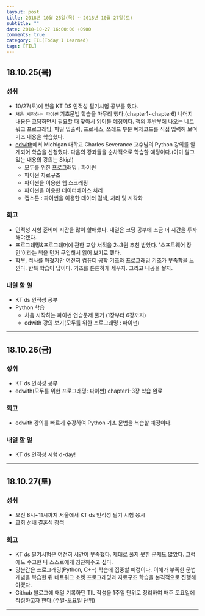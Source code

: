 ```yaml
---
layout: post
title: 2018년 10월 25일(목) ~ 2018년 10월 27일(토)
subtitle: ""
date: 2018-10-27 16:00:00 +0900
comments: true
category: TIL(Today I Learned)
tags: [TIL]
---
```


## 18.10.25(목)
### 성취
  - 10/27(토)에 있을 KT DS 인적성 필기시험 공부를 했다.
  - `처음 시작하는 파이썬` 기초문법 학습을 마무리 했다.(chapter1~chapter6) 나머지 내용은 코딩하면서 필요할 때 찾아서 읽어볼 예정이다. 책의 후반부에 나오는 네트워크 프로그래밍, 파일 입출력, 프로세스, 쓰레드 부분 예제코드를 직접 입력해 보며 기초 내용을 학습했다.
  - [edwith](https://www.edwith.org/)에서 Michigan 대학교 Charles Severance 교수님의 Python 강의를 알게되어 학습을 신청했다. 다음의 강좌들을 순차적으로 학습할 예정이다.(이미 알고 있는 내용의 강의는 Skip!)
    - 모두를 위한 프로그래밍 : 파이썬
    - 파이썬 자료구조
    - 파이썬을 이용한 웹 스크래핑
    - 파이썬을 이용한 데이터베이스 처리
    - 캡스톤 : 파이썬을 이용한 데이터 검색, 처리 및 시각화

### 회고
  - 인적성 시험 준비에 시간을 많이 할애했다. 내일은 코딩 공부에 조금 더 시간을 투자해야겠다.
  - 프로그래밍&프로그래머에 관한 교양 서적을 2~3권 추천 받았다. '소프트웨어 장인'이라는 책을 먼저 구입해서 읽어 보기로 했다.
  - 학부, 석사를 마쳤지만 여전히 컴퓨터 공학 기초와 프로그래밍 기초가 부족함을 느낀다. 반복 학습이 답이다. 기초를 튼튼하게 세우자. 그리고 내공을 쌓자.

### 내일 할 일
  - KT ds 인적성 공부
  - Python 학습
    - 처음 시작하는 파이썬 연습문제 풀기 (1장부터 6장까지)
    - edwith 강의 보기(모두를 위한 프로그래밍 : 파이썬)

---

## 18.10.26(금)
### 성취
  - KT ds 인적성 공부
  - edwith(모두를 위한 프로그래밍: 파이썬) chapter1-3장 학습 완료

### 회고
  - edwith 강의를 빠르게 수강하여 Python 기초 문법을 복습할 예정이다.

### 내일 할 일
  - KT ds 인적성 시험 d-day!

---

## 18.10.27(토)
### 성취
  - 오전 8시~11시까지 서울에서 KT ds 인적성 필기 시험 응시
  - 교회 선배 결혼식 참석

### 회고
  - KT ds 필기시험은 여전히 시간이 부족했다. 제대로 풀지 못한 문제도 많았다. 그럼에도 수고한 나 스스로에게 칭찬해주고 싶다.
  - 당분간은 프로그래밍(Python, C++) 학습에 집중할 예정이다. 이해가 부족한 문법 개념을 복습한 뒤 네트워크 소켓 프로그래밍과 자료구조 학습을 본격적으로 진행해야겠다.
  - Github 블로그에 매일 기록하던 TIL 작성을 1주일 단위로 정리하여 매주 토요일에 작성하고자 한다.(주일-토요일 단위)

---

